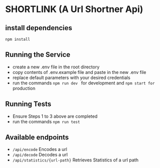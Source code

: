# SHORTLINK (A Url Shortner Api)

## install dependencies
```
npm install
```

## Running the Service
- create a new .env file in the root directory
- copy contents of .env.example file and paste in the new .env file
- replace default parameters with your desired credentials 
- run the commands `npm run dev ` for development and ` npm start for ` production

## Running Tests
- Ensure Steps 1 to 3 above are completed
- run the commands `npm run test `

## Available endpoints
- `/api/encode` Encodes a url
- `/api/decode` Decodes a url
- `/api/statistics/{url-path}` Retrieves Statistics of a url path
